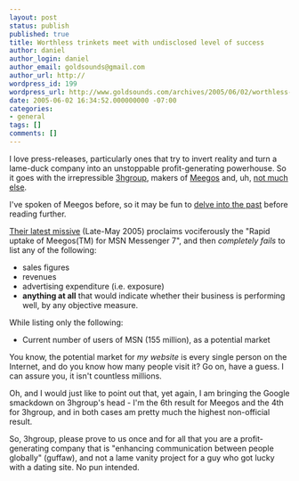 ```yaml
---
layout: post
status: publish
published: true
title: Worthless trinkets meet with undisclosed level of success
author: daniel
author_login: daniel
author_email: goldsounds@gmail.com
author_url: http://
wordpress_id: 199
wordpress_url: http://www.goldsounds.com/archives/2005/06/02/worthless-trinkets-meet-with-undisclosed-level-of-success/
date: 2005-06-02 16:34:52.000000000 -07:00
categories:
- general
tags: []
comments: []
---
```

I love press-releases, particularly ones that try to invert reality and turn a lame-duck company into an unstoppable profit-generating powerhouse. So it goes with the irrepressible <a href="http://3hgroup.com">3hgroup</a>, makers of <a href="http://www.meegos.com">Meegos</a> and, uh, <a href="http://3hgroup.com/products.cfm">not much else</a>.

I've spoken of Meegos before, so it may be fun to <a href="http://goldsounds.com/index.php?s=meegos&submit=Search">delve into the past</a> before reading further.

<a href="http://3hgroup.com/news.cfm?n=2">Their latest missive</a> (Late-May 2005) proclaims vociferously the "Rapid uptake of Meegos(TM) for MSN Messenger 7", and then <em>completely fails</em> to list any of the following:
<ul>
	<li>sales figures</li>
	<li>revenues</li>
	<li>advertising expenditure (i.e. exposure)</li>
	<li><strong>anything at all</strong> that would indicate whether their business is performing well, by any objective measure.</li>
</ul>

While listing only the following:
<ul>
	<li>Current number of users of MSN (155 million), as a potential market</li>
</ul>

You know, the potential market for <em>my website</em> is every single person on the Internet, and do you know how many people visit it? Go on, have a guess. I can assure you, it isn't countless millions.

Oh, and I would just like to point out that, yet again, I am bringing the Google smackdown on 3hgroup's head - I'm the 6th result for Meegos and the 4th for 3hgroup, and in both cases am pretty much the highest non-official result.

So, 3hgroup, please prove to us once and for all that you are a profit-generating company that is "enhancing communication between people globally" (guffaw), and not a lame vanity project for a guy who got lucky with a dating site. No pun intended.
